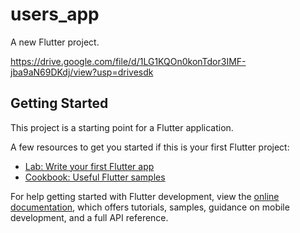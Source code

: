 # users_app

A new Flutter project.

https://drive.google.com/file/d/1LG1KQOn0konTdor3IMF-jba9aN69DKdj/view?usp=drivesdk

## Getting Started

This project is a starting point for a Flutter application.

A few resources to get you started if this is your first Flutter project:

- [Lab: Write your first Flutter app](https://docs.flutter.dev/get-started/codelab)
- [Cookbook: Useful Flutter samples](https://docs.flutter.dev/cookbook)

For help getting started with Flutter development, view the
[online documentation](https://docs.flutter.dev/), which offers tutorials,
samples, guidance on mobile development, and a full API reference.
